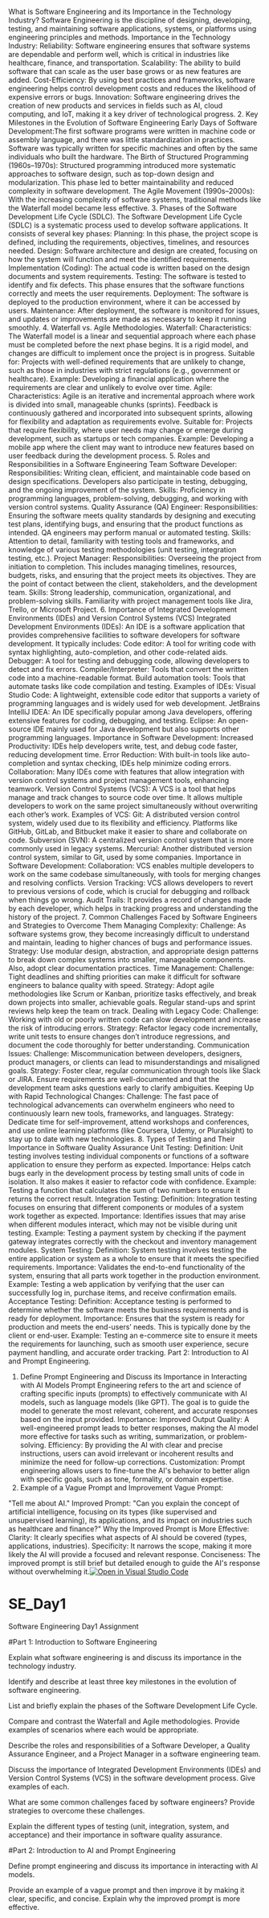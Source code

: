 What is Software Engineering and its Importance in the Technology Industry?
Software Engineering is the discipline of designing, developing, testing, and maintaining software applications, systems, or platforms using engineering principles and methods.
Importance in the Technology Industry:
Reliability: Software engineering ensures that software systems are dependable and perform well, which is critical in industries like healthcare, finance, and transportation.
Scalability: The ability to build software that can scale as the user base grows or as new features are added.
Cost-Efficiency: By using best practices and frameworks, software engineering helps control development costs and reduces the likelihood of expensive errors or bugs.
Innovation: Software engineering drives the creation of new products and services in fields such as AI, cloud computing, and IoT, making it a key driver of technological progress.
2. Key Milestones in the Evolution of Software Engineering
Early Days of Software Development:The first software programs were written in machine code or assembly language, and there was little standardization in practices. Software was typically written for specific machines and often by the same individuals who built the hardware.
The Birth of Structured Programming (1960s–1970s): Structured programming introduced more systematic approaches to software design, such as top-down design and modularization. This phase led to better maintainability and reduced complexity in software development.
The Agile Movement (1990s–2000s): With the increasing complexity of software systems, traditional methods like the Waterfall model became less effective.
3. Phases of the Software Development Life Cycle (SDLC).
The Software Development Life Cycle (SDLC) is a systematic process used to develop software applications. It consists of several key phases:
Planning: In this phase, the project scope is defined, including the requirements, objectives, timelines, and resources needed.
Design: Software architecture and design are created, focusing on how the system will function and meet the identified requirements.
Implementation (Coding): The actual code is written based on the design documents and system requirements.
Testing: The software is tested to identify and fix defects. This phase ensures that the software functions correctly and meets the user requirements.
Deployment: The software is deployed to the production environment, where it can be accessed by users.
Maintenance: After deployment, the software is monitored for issues, and updates or improvements are made as necessary to keep it running smoothly.
4. Waterfall vs. Agile Methodologies.
Waterfall:
Characteristics: The Waterfall model is a linear and sequential approach where each phase must be completed before the next phase begins. It is a rigid model, and changes are difficult to implement once the project is in progress.
Suitable for: Projects with well-defined requirements that are unlikely to change, such as those in industries with strict regulations (e.g., government or healthcare).
Example: Developing a financial application where the requirements are clear and unlikely to evolve over time.
Agile:
Characteristics: Agile is an iterative and incremental approach where work is divided into small, manageable chunks (sprints). Feedback is continuously gathered and incorporated into subsequent sprints, allowing for flexibility and adaptation as requirements evolve.
Suitable for: Projects that require flexibility, where user needs may change or emerge during development, such as startups or tech companies.
Example: Developing a mobile app where the client may want to introduce new features based on user feedback during the development process.
5. Roles and Responsibilities in a Software Engineering Team
Software Developer:
Responsibilities: Writing clean, efficient, and maintainable code based on design specifications. Developers also participate in testing, debugging, and the ongoing improvement of the system.
Skills: Proficiency in programming languages, problem-solving, debugging, and working with version control systems.
Quality Assurance (QA) Engineer:
Responsibilities: Ensuring the software meets quality standards by designing and executing test plans, identifying bugs, and ensuring that the product functions as intended. QA engineers may perform manual or automated testing.
Skills: Attention to detail, familiarity with testing tools and frameworks, and knowledge of various testing methodologies (unit testing, integration testing, etc.).
Project Manager:
Responsibilities: Overseeing the project from initiation to completion. This includes managing timelines, resources, budgets, risks, and ensuring that the project meets its objectives. They are the point of contact between the client, stakeholders, and the development team.
Skills: Strong leadership, communication, organizational, and problem-solving skills. Familiarity with project management tools like Jira, Trello, or Microsoft Project.
6. Importance of Integrated Development Environments (IDEs) and Version Control Systems (VCS)
Integrated Development Environments (IDEs): An IDE is a software application that provides comprehensive facilities to software developers for software development. It typically includes:
Code editor: A tool for writing code with syntax highlighting, auto-completion, and other code-related aids.
Debugger: A tool for testing and debugging code, allowing developers to detect and fix errors.
Compiler/Interpreter: Tools that convert the written code into a machine-readable format.
Build automation tools: Tools that automate tasks like code compilation and testing.
Examples of IDEs:
Visual Studio Code: A lightweight, extensible code editor that supports a variety of programming languages and is widely used for web development.
JetBrains IntelliJ IDEA: An IDE specifically popular among Java developers, offering extensive features for coding, debugging, and testing.
Eclipse: An open-source IDE mainly used for Java development but also supports other programming languages.
Importance in Software Development:
Increased Productivity: IDEs help developers write, test, and debug code faster, reducing development time.
Error Reduction: With built-in tools like auto-completion and syntax checking, IDEs help minimize coding errors.
Collaboration: Many IDEs come with features that allow integration with version control systems and project management tools, enhancing teamwork.
Version Control Systems (VCS): A VCS is a tool that helps manage and track changes to source code over time. It allows multiple developers to work on the same project simultaneously without overwriting each other’s work.
Examples of VCS:
Git: A distributed version control system, widely used due to its flexibility and efficiency. Platforms like GitHub, GitLab, and Bitbucket make it easier to share and collaborate on code.
Subversion (SVN): A centralized version control system that is more commonly used in legacy systems.
Mercurial: Another distributed version control system, similar to Git, used by some companies.
Importance in Software Development:
Collaboration: VCS enables multiple developers to work on the same codebase simultaneously, with tools for merging changes and resolving conflicts.
Version Tracking: VCS allows developers to revert to previous versions of code, which is crucial for debugging and rollback when things go wrong.
Audit Trails: It provides a record of changes made by each developer, which helps in tracking progress and understanding the history of the project.
7. Common Challenges Faced by Software Engineers and Strategies to Overcome Them
Managing Complexity:
Challenge: As software systems grow, they become increasingly difficult to understand and maintain, leading to higher chances of bugs and performance issues.
Strategy: Use modular design, abstraction, and appropriate design patterns to break down complex systems into smaller, manageable components. Also, adopt clear documentation practices.
Time Management:
Challenge: Tight deadlines and shifting priorities can make it difficult for software engineers to balance quality with speed.
Strategy: Adopt agile methodologies like Scrum or Kanban, prioritize tasks effectively, and break down projects into smaller, achievable goals. Regular stand-ups and sprint reviews help keep the team on track.
Dealing with Legacy Code:
Challenge: Working with old or poorly written code can slow development and increase the risk of introducing errors.
Strategy: Refactor legacy code incrementally, write unit tests to ensure changes don’t introduce regressions, and document the code thoroughly for better understanding.
Communication Issues:
Challenge: Miscommunication between developers, designers, product managers, or clients can lead to misunderstandings and misaligned goals.
Strategy: Foster clear, regular communication through tools like Slack or JIRA. Ensure requirements are well-documented and that the development team asks questions early to clarify ambiguities.
Keeping Up with Rapid Technological Changes:
Challenge: The fast pace of technological advancements can overwhelm engineers who need to continuously learn new tools, frameworks, and languages.
Strategy: Dedicate time for self-improvement, attend workshops and conferences, and use online learning platforms (like Coursera, Udemy, or Pluralsight) to stay up to date with new technologies.
8. Types of Testing and Their Importance in Software Quality Assurance
Unit Testing:
Definition: Unit testing involves testing individual components or functions of a software application to ensure they perform as expected.
Importance: Helps catch bugs early in the development process by testing small units of code in isolation. It also makes it easier to refactor code with confidence.
Example: Testing a function that calculates the sum of two numbers to ensure it returns the correct result.
Integration Testing:
Definition: Integration testing focuses on ensuring that different components or modules of a system work together as expected.
Importance: Identifies issues that may arise when different modules interact, which may not be visible during unit testing.
Example: Testing a payment system by checking if the payment gateway integrates correctly with the checkout and inventory management modules.
System Testing:
Definition: System testing involves testing the entire application or system as a whole to ensure that it meets the specified requirements.
Importance: Validates the end-to-end functionality of the system, ensuring that all parts work together in the production environment.
Example: Testing a web application by verifying that the user can successfully log in, purchase items, and receive confirmation emails.
Acceptance Testing:
Definition: Acceptance testing is performed to determine whether the software meets the business requirements and is ready for deployment.
Importance: Ensures that the system is ready for production and meets the end-users’ needs. This is typically done by the client or end-user.
Example: Testing an e-commerce site to ensure it meets the requirements for launching, such as smooth user experience, secure payment handling, and accurate order tracking.
Part 2: Introduction to AI and Prompt Engineering.
1. Define Prompt Engineering and Discuss its Importance in Interacting with AI Models
Prompt Engineering refers to the art and science of crafting specific inputs (prompts) to effectively communicate with AI models, such as language models (like GPT). The goal is to guide the model to generate the most relevant, coherent, and accurate responses based on the input provided.
Importance:
Improved Output Quality: A well-engineered prompt leads to better responses, making the AI model more effective for tasks such as writing, summarization, or problem-solving.
Efficiency: By providing the AI with clear and precise instructions, users can avoid irrelevant or incoherent results and minimize the need for follow-up corrections.
Customization: Prompt engineering allows users to fine-tune the AI's behavior to better align with specific goals, such as tone, formality, or domain expertise.
2. Example of a Vague Prompt and Improvement
Vague Prompt:

"Tell me about AI."
Improved Prompt:
"Can you explain the concept of artificial intelligence, focusing on its types (like supervised and unsupervised learning), its applications, and its impact on industries such as healthcare and finance?"
Why the Improved Prompt is More Effective:
Clarity: It clearly specifies what aspects of AI should be covered (types, applications, industries).
Specificity: It narrows the scope, making it more likely the AI will provide a focused and relevant response.
Conciseness: The improved prompt is still brief but detailed enough to guide the AI's response without overwhelming it.[![Open in Visual Studio Code](https://classroom.github.com/assets/open-in-vscode-2e0aaae1b6195c2367325f4f02e2d04e9abb55f0b24a779b69b11b9e10269abc.svg)](https://classroom.github.com/online_ide?assignment_repo_id=17069548&assignment_repo_type=AssignmentRepo)
# SE_Day1
Software Engineering Day1 Assignment

#Part 1: Introduction to Software Engineering

Explain what software engineering is and discuss its importance in the technology industry.


Identify and describe at least three key milestones in the evolution of software engineering.


List and briefly explain the phases of the Software Development Life Cycle.


Compare and contrast the Waterfall and Agile methodologies. Provide examples of scenarios where each would be appropriate.


Describe the roles and responsibilities of a Software Developer, a Quality Assurance Engineer, and a Project Manager in a software engineering team.


Discuss the importance of Integrated Development Environments (IDEs) and Version Control Systems (VCS) in the software development process. Give examples of each.


What are some common challenges faced by software engineers? Provide strategies to overcome these challenges.


Explain the different types of testing (unit, integration, system, and acceptance) and their importance in software quality assurance.


#Part 2: Introduction to AI and Prompt Engineering


Define prompt engineering and discuss its importance in interacting with AI models.


Provide an example of a vague prompt and then improve it by making it clear, specific, and concise. Explain why the improved prompt is more effective.

